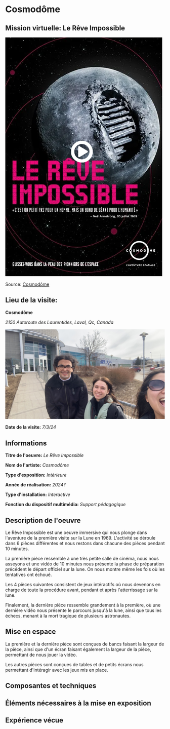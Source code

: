 # Cosmodôme
## Mission virtuelle: Le Rêve Impossible
![Affiche Rêve Impossible](medias/affiche_reve_impossible.PNG)

Source: [Cosmodôme](https://cosmodome.org/activites-familiale/missions-virtuelles/)

## Lieu de la visite:  
**Cosmodôme**

*2150 Autoroute des Laurentides, Laval, Qc, Canada*

![Moi Mouhmoud Manu Cosmodome](medias/moi_mouhmoud_manu_cosmodome.png)

**Date de la visite:** *7/3/24*

## Informations

**Titre de l'oeuvre:** *Le Rêve Impossible*

**Nom de l'artiste:** *Cosmodôme*

**Type d'exposition:** *Intérieure*

**Année de réalisation:** *2024?*

**Type d'installation:** *Interactive*

**Fonction du dispositif multimédia:** *Support pédagogique*

## Description de l'oeuvre

Le Rêve Impossible est une oeuvre immersive qui nous plonge dans l'aventure de la première visite sur la Lune en 1969. L'activité se déroule dans 6 pièces différentes et nous restons dans chacune des pièces pendant 10 minutes.

La première pièce ressemble à une très petite salle de cinéma, nous nous asseyons et une vidéo de 10 minutes nous présente la phase de préparation précédent le départ officiel sur la lune. On nous montre même les fois où les tentatives ont échoué.

Les 4 pièces suivantes consistent de jeux intéractifs où nous devenons en charge de toute la procédure avant, pendant et après l'atterrissage sur la lune.

Finalement, la dernière pièce ressemble grandement à la première, où une dernière vidéo nous présente le parcours jusqu'à la lune, ainsi que tous les échecs, menant à la mort tragique de plusieurs astronautes.

## Mise en espace

La première et la dernière pièce sont conçues de bancs faisant la largeur de la pièce, ainsi que d'un écran faisant également la largeur de la pièce, permettant de nous jouer la vidéo.

Les autres pièces sont conçues de tables et de petits écrans nous permettant d'intéragir avec les jeux mis en place.

## Composantes et techniques



## Éléments nécessaires à la mise en exposition

## Expérience vécue
